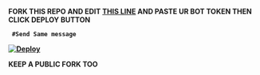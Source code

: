 <B>FORK THIS REPO AND EDIT [THIS LINE](https://github.com/anandus0070/kunjoottan/blob/de2dec4a3600ccffc3343764478bdf95bd03ba47/main.go#L11)
AND PASTE UR BOT TOKEN THEN CLICK DEPLOY BUTTON
  
     #Send Same message

[![Deploy](https://www.herokucdn.com/deploy/button.svg)](https://heroku.com/deploy)

<B>KEEP A PUBLIC FORK TOO </B>
